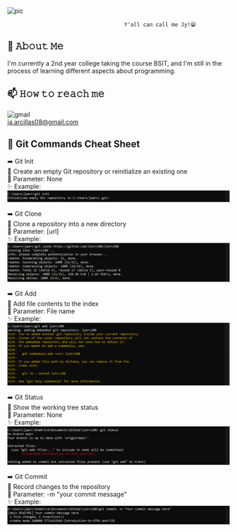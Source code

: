 ![pic](githubintro.gif)

                                         Y'all can call me Jy!😁

## 📖 𝙰𝚋𝚘𝚞𝚝 𝙼𝚎
I'm currently a 2nd year college taking the course BSIT, and I'm still in the process of learning different aspects about programming. 

## 📫 𝙷𝚘𝚠 𝚝𝚘 𝚛𝚎𝚊𝚌𝚑 𝚖𝚎
![gmail](https://img.shields.io/badge/Gmail-D14836?style=for-the-badge&logo=gmail&logoColor=white)  
ja.arcillas08@gmail.com

## 📝 Git Commands Cheat Sheet
➡️ Git Init  
📌 Create an empty Git repository or reinitialize an existing one  
🎲 Parameter: None  
✨ Example:  
![pic](gitinit.png)

➡️ Git Clone  
📌 Clone a repository into a new directory  
🎲 Parameter: [url]  
✨ Example:  
![pic](gitclone.png)


➡️ Git Add  
📌 Add file contents to the index  
🎲 Parameter: File name  
✨ Example:    
![pic](gitadd.png)


➡️ Git Status  
📌 Show the working tree status  
🎲 Parameter: None  
✨ Example:    
![pic](gitstatus.png)


➡️ Git Commit  
📌 Record changes to the repository  
🎲 Parameter: -m "your commit message"  
✨ Example:    
![pic](gitcom.png)
